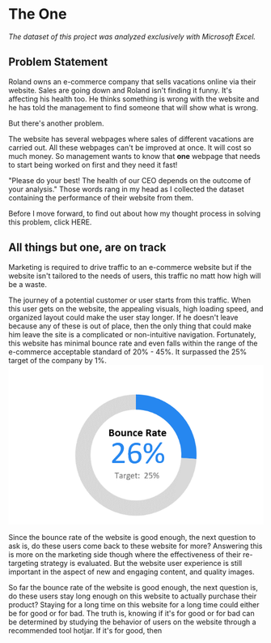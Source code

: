 # The One
_The dataset of this project was analyzed exclusively with Microsoft Excel._

## **Problem Statement**
Roland owns an e-commerce company that sells vacations online via their website. Sales are going down and Roland isn't finding it funny. It's affecting his health too. He thinks something is wrong with the website and he has told the management to find someone that will show what is wrong. 

But there's another problem.

The website has several webpages where sales of different vacations are carried out. All these webpages can't be improved at once. It will cost so much money. So management wants to know that **one** webpage that needs to start being worked on first and they need it fast!

"Please do your best! The health of our CEO depends on the outcome of your analysis." Those words rang in my head as I collected the dataset containing the performance of their website from them. 

Before I move forward, to find out about how my thought process in solving this problem, click HERE.

## **All things but one, are on track**
Marketing is required to drive traffic to an e-commerce website but if the website isn't tailored to the needs of users, this traffic no matt how high will be a waste. 

The journey of a potential customer or user starts from this traffic. When this user gets on the website, the appealing visuals, high loading speed, and organized layout could make the user stay longer. If he doesn't leave because any of these is out of place, then the only thing that could make him leave the site is a complicated or non-intuitive navigation. Fortunately, this website has minimal bounce rate and even falls within the range of the e-commerce acceptable standard of 20% - 45%. It surpassed the 25% target of the company by 1%.
![](Charts/Overall%20Bounce%20Rate.png)

Since the bounce rate of the website is good enough, the next question to ask is, do these users come back to these website for more? Answering this is more on the marketing side though where the effectiveness of their re-targeting strategy is evaluated. But the website user experience is still important in the aspect of new and engaging content, and quality images.


So far the bounce rate of the website is good enough, the next question is, do these users stay long enough on this website to actually purchase their product? Staying for a long time on this website for a long time could either be for good or for bad. The truth is, knowing if it's for good or for bad can be determined by studying the behavior of users on the website through a recommended tool hotjar. If it's for good, then